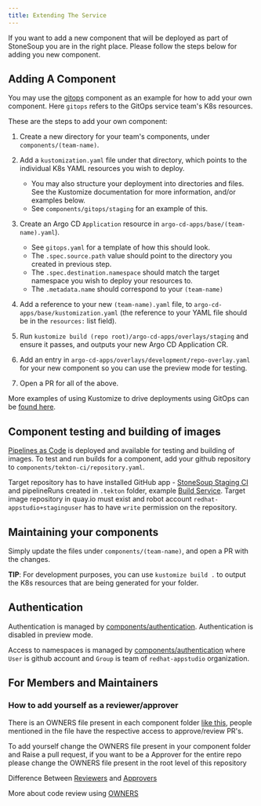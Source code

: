```yaml
---
title: Extending The Service
---
```


If you want to add a new component that will be deployed as part of StoneSoup you are
in the right place. Please follow the steps below for adding you new component.

## Adding A Component

You may use the [gitops](../../components/gitops/) component as an example for how to add your own component. Here `gitops` refers to the GitOps service team's K8s resources.

These are the steps to add your own component:

1. Create a new directory for your team's components, under `components/(team-name)`.

2. Add a `kustomization.yaml` file under that directory, which points to the individual K8s YAML resources you wish to deploy.
    - You may also structure your deployment into directories and files. See the Kustomize documentation for more information, and/or examples below.
    - See `components/gitops/staging` for an example of this.

3. Create an Argo CD `Application` resource in `argo-cd-apps/base/(team-name).yaml`).
    - See `gitops.yaml` for a template of how this should look.
    - The `.spec.source.path` value should point to the directory you created in previous step.
    - The `.spec.destination.namespace` should match the target namespace you wish to deploy your resources to.
    - The `.metadata.name` should correspond to your `(team-name)`

4. Add a reference to your new `(team-name).yaml` file, to `argo-cd-apps/base/kustomization.yaml` (the reference to your YAML file should be in the `resources:` list field).

5. Run `kustomize build (repo root)/argo-cd-apps/overlays/staging` and ensure it passes, and outputs your new Argo CD Application CR.

6. Add an entry in `argo-cd-apps/overlays/development/repo-overlay.yaml` for your new component so you can use the preview mode for testing.

7. Open a PR for all of the above.

More examples of using Kustomize to drive deployments using GitOps can be [found here](https://github.com/redhat-cop/gitops-catalog).

## Component testing and building of images

[Pipelines as Code](https://pipelinesascode.com/) is deployed and available for testing and building of images.
To test and run builds for a component, add your github repository to `components/tekton-ci/repository.yaml`.

Target repository has to have installed GitHub app - [StoneSoup Staging CI](https://github.com/apps/appstudio-staging-ci) and pipelineRuns created in `.tekton` folder, example [Build Service](https://github.com/redhat-appstudio/build-service/tree/main/.tekton). Target image repository in quay.io must exist and robot account `redhat-appstudio+staginguser` has to have `write` permission on the repository.


## Maintaining your components

Simply update the files under `components/(team-name)`, and open a PR with the changes.

**TIP**: For development purposes, you can use `kustomize build .` to output the K8s resources that are being generated for your folder.


## Authentication

Authentication is managed by [components/authentication](components/authentication/). Authentication is disabled in preview mode.

Access to namespaces is managed by [components/authentication](components/authentication/) where `User` is github account and `Group` is team of `redhat-appstudio` organization.

## For Members and Maintainers

### How to add yourself as a reviewer/approver
There is an OWNERS file present in each component folder [like this](https://github.com/redhat-appstudio/infra-deployments/blob/main/components/spi/OWNERS), people mentioned in the file have the respective access to approve/review PR's.

To add yourself change the OWNERS file present in your component folder and Raise a pull request, if you want to be a Approver for the entire repo please change the OWNERS file present in the root level of this repository

Difference Between [Reviewers](https://github.com/kubernetes/community/blob/master/community-membership.md#reviewer) and [Approvers](https://github.com/kubernetes/community/blob/master/community-membership.md#approver)

More about code review using [OWNERS](https://github.com/kubernetes/community/blob/master/contributors/guide/owners.md#code-review-using-owners-files)
